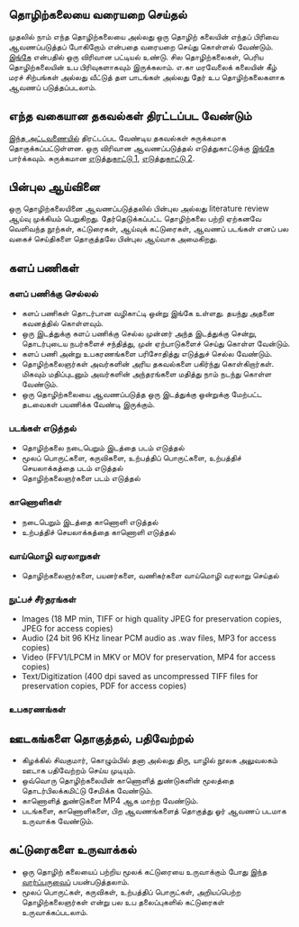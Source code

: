 ## தொழிற்கலையை வரையறை செய்தல்
முதலில் நாம் எந்த தொழிற்கலையை அல்லது ஒரு தொழிற் கலையின் எந்தப் பிரிவை ஆவணப்படுத்தப் போகிறோம் என்பதை வரையறை செய்து கொள்ளல் வேண்டும்.  [இங்கே](https://ta.wikipedia.org/s/6x6h) என்பதில் ஒரு விரிவான பட்டியல் உண்டு.  சில தொழிற்கலைகள், பெரிய தொழிற்கலையின் உப பிரிவுகளாகவும் இருக்கலாம்.  எ.கா மரவேலைக் கலையின் கீழ் மரச் சிற்பங்கள் அல்லது வீட்டுத் தள பாடங்கள் அல்லது தேர் உப தொழிற்கலைகளாக ஆவணப் படுத்தப்படலாம். 

## எந்த வகையான தகவல்கள் திரட்டப்பட வேண்டும்
[இந்த அட்டவணையில்](https://ta.wikipedia.org/s/73a9) திரட்டப்பட வேண்டிய தகவல்கள் சுருக்கமாக தொகுக்கப்பட்டுள்ளன.  ஒரு விரிவான ஆவணப்படுத்தல் எடுத்துகாட்டுக்கு [இங்கே](http://handicrafts.nic.in/CmsUpload/01282016112820Kavaad0.pdf) பார்க்கவும்.  சுருக்கமான [எடுத்துகாட்டு 1](http://handicrafts.nic.in/CmsUpload/2039201602393132%20craft%20process.pdf), [எடுத்துகாட்டு 2](http://handicrafts.nic.in/CmsUpload/2039201602393132%20craft%20process.pdf).

## பின்புல ஆய்வினை 
ஒரு தொழிற்கலையினை ஆவணப்படுத்தலில் பின்புல அல்லது literature review ஆய்வு முக்கியம் பெறுகிறது.  தேர்தெடுக்கப்பட்ட தொழிற்கலை பற்றி ஏற்கனவே வெளிவந்த நூற்கள், கட்டுரைகள், ஆய்வுக் கட்டுரைகள், ஆவணப் படங்கள் எனப் பல வகைச் செய்திகளை தொகுத்தலே பின்புல ஆய்வாக அமைகிறது.  

## களப் பணிகள்
### களப் பணிக்கு செல்லல்
* களப் பணிகள் தொடர்பான வழிகாட்டி ஒன்று இங்கே உள்ளது.  தயந்து அதனை கவனத்தில் கொள்ளவும்.
* ஒரு இடத்துக்கு களப் பணிக்கு செல்ல முன்னர் அந்த இடத்துக்கு சென்று, தொடர்புடைய நபர்களைச் சந்தித்து, முன் ஏற்பாடுகளைச் செய்து கொள்ள வேன்டும்.
* களப் பணி அன்று உபகரணங்களை பரிசோதித்து எடுத்துச் செல்ல வேண்டும்.
* தொழிற்கலைஞர்கள் அவர்களின் அரிய தகவல்களை பகிர்ந்து கொள்கிறார்கள்.  மிகவும் மதிப்புடனும் அவர்களின் அந்தரங்களை மதித்து நாம் நடந்து கொள்ள வேண்டும்.
* ஒரு தொழிற்கலையை ஆவணப்படுத்த ஒரு இடத்துக்கு ஒன்றுக்கு மேற்பட்ட தடவைகள் பயணிக்க வேண்டி இருக்கும்.

### படங்கள் எடுத்தல்
* தொழிற்கலை நடைபெறும் இடத்தை படம் எடுத்தல்
* மூலப் பொருட்களை, கருவிகளை, உற்பத்திப் பொருட்களை, உற்பத்திச் செயலாக்கத்தை படம் எடுத்தல்
* தொழிற்கலைஞர்களை படம் எடுத்தல்

### காணொளிகள்
* நடைபெறும் இடத்தை காணொளி எடுத்தல்
* உற்பத்திச் செயலாக்கத்தை காணொளி எடுத்தல்

### வாய்மொழி வரலாறுகள்
* தொழிற்கலைஞர்களை, பயனர்களை, வணிகர்களை வாய்மொழி வரலாறு செய்தல்

### நுட்பச் சீர்தரங்கள்
* Images (18 MP min, TIFF or high quality JPEG for preservation copies, JPEG for access copies)
* Audio (24 bit 96 KHz linear PCM audio as .wav files, MP3 for access copies)
* Video (FFV1/LPCM in MKV or MOV for preservation, MP4 for access copies)
* Text/Digitization (400 dpi saved as uncompressed TIFF files for preservation copies, PDF for access copies)

### உபகரணங்கள்

## ஊடகங்களை தொகுத்தல், பதிவேற்றல்
* கிழக்கில் சிவகுமார், கொழும்பில் தனா அல்லது திரு, யாழில் நூலக அலுவலகம் ஊடாக பதிவேற்றம் செய்ய முடியும்.
* ஒவ்வொரு தொழிற்கலையின் காணொளித் துண்டுகளின் மூலத்தை தொடர்பிலக்கமிட்டு சேமிக்க வேண்டும்.  
* காணொளித் துண்டுகளை MP4 ஆக மாற்ற வேண்டும்.
* படங்களை, காணொளிகளை, பிற ஆவணங்களைத் தொகுத்து ஓர் ஆவணப் படமாக உருவாக்க வேண்டும்.

## கட்டுரைகளை உருவாக்கல்
* ஒரு தொழிற் கலையைப் பற்றிய மூலக் கட்டுரையை உருவாக்கும் போது [இந்த வார்ப்புருவைப்](https://ta.wikipedia.org/s/6zyy) பயன்படுத்தலாம்.
* மூலப் பொருட்கள், கருவிகள், உற்பத்திப் பொருட்கள், அறியப்பெற்ற தொழிற்கலைஞர்கள் என்று பல உப தலைப்புகளில் கட்டுரைகள் உருவாக்கப்படலாம்.  
